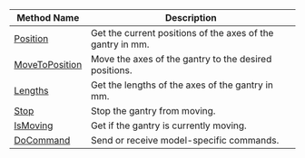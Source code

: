 Method Name | Description
----------- | -----------
[Position](/components/gantry/#position) | Get the current positions of the axes of the gantry in mm.
[MoveToPosition](/components/gantry/#movetoposition) | Move the axes of the gantry to the desired positions.
[Lengths](/components/gantry/#lengths) | Get the lengths of the axes of the gantry in mm.
[Stop](/components/gantry/#stop) | Stop the gantry from moving.
[IsMoving](/components/gantry/#ismoving) | Get if the gantry is currently moving.
[DoCommand](/components/gantry/#docommand) | Send or receive model-specific commands.
